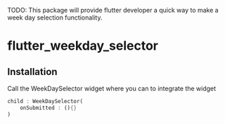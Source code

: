 <!--
This README describes the package. If you publish this package to pub.dev,
this README's contents appear on the landing page for your package.

For information about how to write a good package README, see the guide for
[writing package pages](https://dart.dev/guides/libraries/writing-package-pages).

For general information about developing packages, see the Dart guide for
[creating packages](https://dart.dev/guides/libraries/create-library-packages)
and the Flutter guide for
[developing packages and plugins](https://flutter.dev/developing-packages).
-->

TODO: This package will provide flutter developer a quick way to make a week day selection functionality.

# flutter_weekday_selector

## Installation

Call the WeekDaySelector widget where you can to integrate the widget

```dart
child : WeekDaySelector(
    onSubmitted : (){}
)
```
